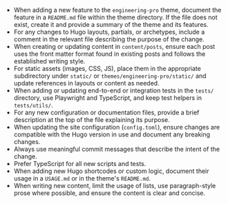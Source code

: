 - When adding a new feature to the `engineering-pro` theme, document the feature in a `README.md` file within the theme directory. If the file does not exist, create it and provide a summary of the theme and its features.
- For any changes to Hugo layouts, partials, or archetypes, include a comment in the relevant file describing the purpose of the change.
- When creating or updating content in `content/posts`, ensure each post uses the front matter format found in existing posts and follows the established writing style.
- For static assets (images, CSS, JS), place them in the appropriate subdirectory under `static/` or `themes/engineering-pro/static/` and update references in layouts or content as needed.
- When adding or updating end-to-end or integration tests in the `tests/` directory, use Playwright and TypeScript, and keep test helpers in `tests/utils/`.
- For any new configuration or documentation files, provide a brief description at the top of the file explaining its purpose.
- When updating the site configuration (`config.toml`), ensure changes are compatible with the Hugo version in use and document any breaking changes.
- Always use meaningful commit messages that describe the intent of the change.
- Prefer TypeScript for all new scripts and tests.
- When adding new Hugo shortcodes or custom logic, document their usage in a `USAGE.md` or in the theme's `README.md`.
- When writing new content, limit the usage of lists, use paragraph-style prose where possible, and ensure the content is clear and concise.
